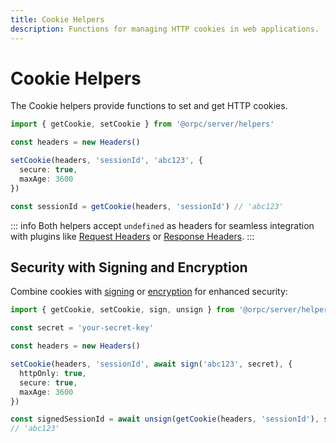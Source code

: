 ```yaml
---
title: Cookie Helpers
description: Functions for managing HTTP cookies in web applications.
---
```


# Cookie Helpers

The Cookie helpers provide functions to set and get HTTP cookies.

```ts twoslash
import { getCookie, setCookie } from '@orpc/server/helpers'

const headers = new Headers()

setCookie(headers, 'sessionId', 'abc123', {
  secure: true,
  maxAge: 3600
})

const sessionId = getCookie(headers, 'sessionId') // 'abc123'
```

::: info
Both helpers accept `undefined` as headers for seamless integration with plugins like [Request Headers](/docs/plugins/request-headers) or [Response Headers](/docs/plugins/response-headers).
:::

## Security with Signing and Encryption

Combine cookies with [signing](/docs/helpers/signing) or [encryption](/docs/helpers/encryption) for enhanced security:

```ts twoslash
import { getCookie, setCookie, sign, unsign } from '@orpc/server/helpers'

const secret = 'your-secret-key'

const headers = new Headers()

setCookie(headers, 'sessionId', await sign('abc123', secret), {
  httpOnly: true,
  secure: true,
  maxAge: 3600
})

const signedSessionId = await unsign(getCookie(headers, 'sessionId'), secret)
// 'abc123'
```
